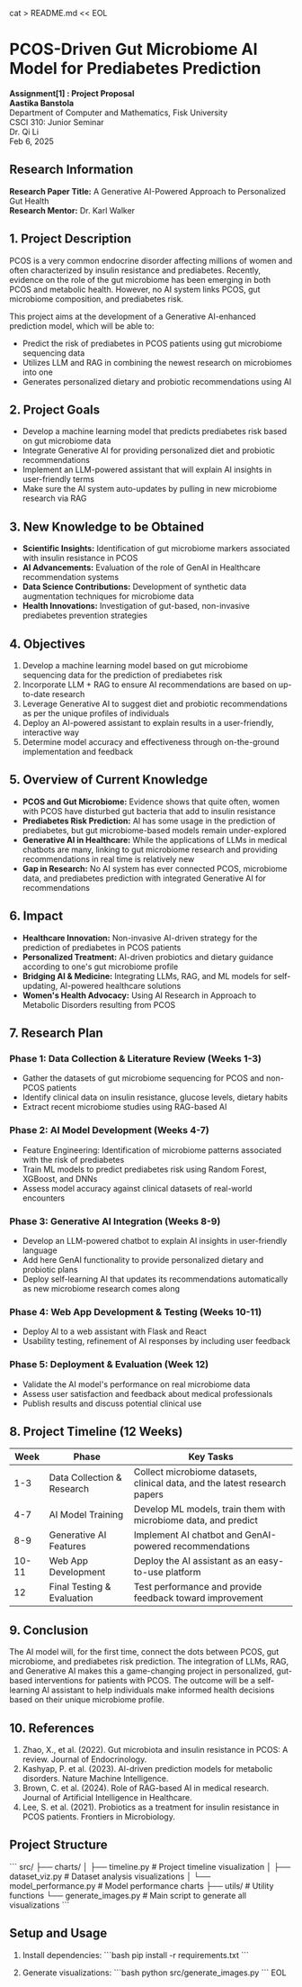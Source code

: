 cat > README.md << EOL
# PCOS-Driven Gut Microbiome AI Model for Prediabetes Prediction

**Assignment[1] : Project Proposal**  
**Aastika Banstola**  
Department of Computer and Mathematics, Fisk University  
CSCI 310: Junior Seminar  
Dr. Qi Li  
Feb 6, 2025

## Research Information
**Research Paper Title:** A Generative AI-Powered Approach to Personalized Gut Health  
**Research Mentor:** Dr. Karl Walker

## 1. Project Description
PCOS is a very common endocrine disorder affecting millions of women and often characterized by insulin resistance and prediabetes. Recently, evidence on the role of the gut microbiome has been emerging in both PCOS and metabolic health. However, no AI system links PCOS, gut microbiome composition, and prediabetes risk.

This project aims at the development of a Generative AI-enhanced prediction model, which will be able to:
- Predict the risk of prediabetes in PCOS patients using gut microbiome sequencing data
- Utilizes LLM and RAG in combining the newest research on microbiomes into one
- Generates personalized dietary and probiotic recommendations using AI

## 2. Project Goals
- Develop a machine learning model that predicts prediabetes risk based on gut microbiome data
- Integrate Generative AI for providing personalized diet and probiotic recommendations
- Implement an LLM-powered assistant that will explain AI insights in user-friendly terms
- Make sure the AI system auto-updates by pulling in new microbiome research via RAG

## 3. New Knowledge to be Obtained
- **Scientific Insights:** Identification of gut microbiome markers associated with insulin resistance in PCOS
- **AI Advancements:** Evaluation of the role of GenAI in Healthcare recommendation systems
- **Data Science Contributions:** Development of synthetic data augmentation techniques for microbiome data
- **Health Innovations:** Investigation of gut-based, non-invasive prediabetes prevention strategies

## 4. Objectives
1. Develop a machine learning model based on gut microbiome sequencing data for the prediction of prediabetes risk
2. Incorporate LLM + RAG to ensure AI recommendations are based on up-to-date research
3. Leverage Generative AI to suggest diet and probiotic recommendations as per the unique profiles of individuals
4. Deploy an AI-powered assistant to explain results in a user-friendly, interactive way
5. Determine model accuracy and effectiveness through on-the-ground implementation and feedback

## 5. Overview of Current Knowledge
- **PCOS and Gut Microbiome:** Evidence shows that quite often, women with PCOS have disturbed gut bacteria that add to insulin resistance
- **Prediabetes Risk Prediction:** AI has some usage in the prediction of prediabetes, but gut microbiome-based models remain under-explored
- **Generative AI in Healthcare:** While the applications of LLMs in medical chatbots are many, linking to gut microbiome research and providing recommendations in real time is relatively new
- **Gap in Research:** No AI system has ever connected PCOS, microbiome data, and prediabetes prediction with integrated Generative AI for recommendations

## 6. Impact
- **Healthcare Innovation:** Non-invasive AI-driven strategy for the prediction of prediabetes in PCOS patients
- **Personalized Treatment:** AI-driven probiotics and dietary guidance according to one's gut microbiome profile
- **Bridging AI & Medicine:** Integrating LLMs, RAG, and ML models for self-updating, AI-powered healthcare solutions
- **Women's Health Advocacy:** Using AI Research in Approach to Metabolic Disorders resulting from PCOS

## 7. Research Plan
### Phase 1: Data Collection & Literature Review (Weeks 1-3)
- Gather the datasets of gut microbiome sequencing for PCOS and non-PCOS patients
- Identify clinical data on insulin resistance, glucose levels, dietary habits
- Extract recent microbiome studies using RAG-based AI

### Phase 2: AI Model Development (Weeks 4-7)
- Feature Engineering: Identification of microbiome patterns associated with the risk of prediabetes
- Train ML models to predict prediabetes risk using Random Forest, XGBoost, and DNNs
- Assess model accuracy against clinical datasets of real-world encounters

### Phase 3: Generative AI Integration (Weeks 8-9)
- Develop an LLM-powered chatbot to explain AI insights in user-friendly language
- Add here GenAI functionality to provide personalized dietary and probiotic plans
- Deploy self-learning AI that updates its recommendations automatically as new microbiome research comes along

### Phase 4: Web App Development & Testing (Weeks 10-11)
- Deploy AI to a web assistant with Flask and React
- Usability testing, refinement of AI responses by including user feedback

### Phase 5: Deployment & Evaluation (Week 12)
- Validate the AI model's performance on real microbiome data
- Assess user satisfaction and feedback about medical professionals
- Publish results and discuss potential clinical use

## 8. Project Timeline (12 Weeks)

| Week | Phase | Key Tasks |
|------|-------|-----------|
| 1-3 | Data Collection & Research | Collect microbiome datasets, clinical data, and the latest research papers |
| 4-7 | AI Model Training | Develop ML models, train them with microbiome data, and predict |
| 8-9 | Generative AI Features | Implement AI chatbot and GenAI-powered recommendations |
| 10-11 | Web App Development | Deploy the AI assistant as an easy-to-use platform |
| 12 | Final Testing & Evaluation | Test performance and provide feedback toward improvement |

## 9. Conclusion
The AI model will, for the first time, connect the dots between PCOS, gut microbiome, and prediabetes risk prediction. The integration of LLMs, RAG, and Generative AI makes this a game-changing project in personalized, gut-based interventions for patients with PCOS. The outcome will be a self-learning AI assistant to help individuals make informed health decisions based on their unique microbiome profile.

## 10. References
1. Zhao, X., et al. (2022). Gut microbiota and insulin resistance in PCOS: A review. Journal of Endocrinology.
2. Kashyap, P. et al. (2023). AI-driven prediction models for metabolic disorders. Nature Machine Intelligence.
3. Brown, C. et al. (2024). Role of RAG-based AI in medical research. Journal of Artificial Intelligence in Healthcare.
4. Lee, S. et al. (2021). Probiotics as a treatment for insulin resistance in PCOS patients. Frontiers in Microbiology.

## Project Structure

\`\`\`
src/
├── charts/
│   ├── timeline.py          # Project timeline visualization
│   ├── dataset_viz.py       # Dataset analysis visualizations
│   └── model_performance.py # Model performance charts
├── utils/                   # Utility functions
└── generate_images.py       # Main script to generate all visualizations
\`\`\`

## Setup and Usage

1. Install dependencies:
\`\`\`bash
pip install -r requirements.txt
\`\`\`

2. Generate visualizations:
\`\`\`bash
python src/generate_images.py
\`\`\`
EOL